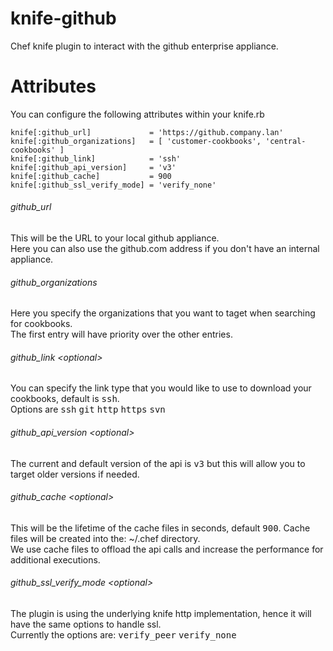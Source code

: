 knife-github
============

Chef knife plugin to interact with the github enterprise appliance.

Attributes
==========

You can configure the following attributes within your knife.rb

    knife[:github_url]             = 'https://github.company.lan'  
    knife[:github_organizations]   = [ 'customer-cookbooks', 'central-cookbooks' ] 
    knife[:github_link]            = 'ssh' 
    knife[:github_api_version]     = 'v3'  
    knife[:github_cache]           = 900  
    knife[:github_ssl_verify_mode] = 'verify_none'

###### github_url
This will be the URL to your local github appliance.  
Here you can also use the github.com address if you don't have an internal appliance.

###### github_organizations
Here you specify the organizations that you want to taget when searching for cookbooks.  
The first entry will have priority over the other entries.

###### github_link \<optional\>
You can specify the link type that you would like to use to download your cookbooks, default is <tt>ssh</tt>.   
Options are <tt>ssh</tt> <tt>git</tt> <tt>http</tt> <tt>https</tt> <tt>svn</tt> 

###### github_api_version \<optional\>
The current and default version of the api is <tt>v3</tt> but this will allow you to target older versions if needed.

###### github_cache \<optional\>
This will be the lifetime of the cache files in seconds, default <tt>900</tt>. Cache files will be created into the: ~/.chef directory.  
We use cache files to offload the api calls and increase the performance for additional executions.

###### github_ssl_verify_mode \<optional\>
The plugin is using the underlying knife http implementation, hence it will have the same options to handle ssl.  
Currently the options are: <tt>verify_peer</tt> <tt>verify_none</tt> 

